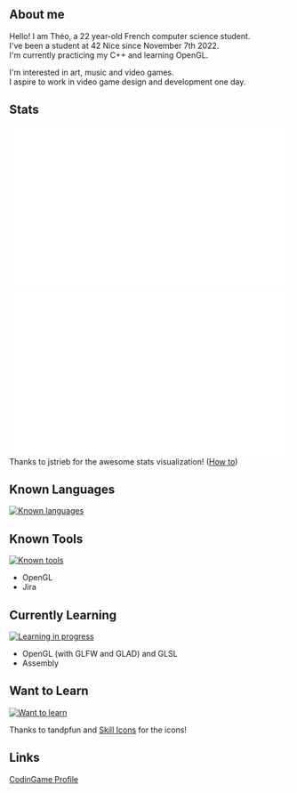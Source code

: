 ## About me

Hello! I am Théo, a 22 year-old French computer science student.  
I've been a student at 42 Nice since November 7th 2022.  
I'm currently practicing my C++ and learning OpenGL.  

I'm interested in art, music and video games.  
I aspire to work in video game design and development one day.  

## Stats

![](https://raw.githubusercontent.com/thepaqui/stats/master/generated/overview.svg#gh-dark-mode-only)
![](https://raw.githubusercontent.com/thepaqui/stats/master/generated/languages.svg#gh-dark-mode-only)  
Thanks to jstrieb for the awesome stats visualization! ([How to](https://github.com/jstrieb/github-stats))

## Known Languages

[![Known languages](https://skillicons.dev/icons?i=c,cpp&theme=dark)](https://skillicons.dev)

## Known Tools

[![Known tools](https://skillicons.dev/icons?i=ubuntu,vim,vscode,git,github,docker,gamemakerstudio&theme=dark)](https://skillicons.dev)
- OpenGL
- Jira

## Currently Learning

[![Learning in progress](https://skillicons.dev/icons?i=django,postgres,nextjs,python&theme=dark)](https://skillicons.dev)  
- OpenGL (with GLFW and GLAD) and GLSL
- Assembly

## Want to Learn

[![Want to learn](https://skillicons.dev/icons?i=unreal,unity,godot,blender,cs,neovim,rust,java,lua,ts&theme=dark)](https://skillicons.dev)  

Thanks to tandpfun and [Skill Icons](https://github.com/tandpfun/skill-icons) for the icons!

## Links

[CodinGame Profile](https://www.codingame.com/profile/2c6b0a3cff5e9ae80c4d7b877623d7765903174)
